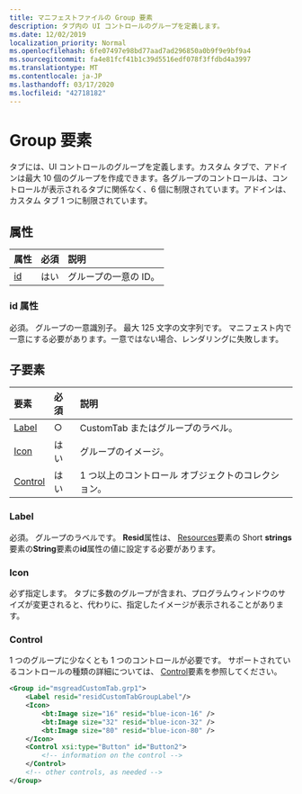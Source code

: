 ```yaml
---
title: マニフェストファイルの Group 要素
description: タブ内の UI コントロールのグループを定義します。
ms.date: 12/02/2019
localization_priority: Normal
ms.openlocfilehash: 6fe07497e98bd77aad7ad296850a0b9f9e9bf9a4
ms.sourcegitcommit: fa4e81fcf41b1c39d5516edf078f3ffdbd4a3997
ms.translationtype: MT
ms.contentlocale: ja-JP
ms.lasthandoff: 03/17/2020
ms.locfileid: "42718182"
---
```

# <a name="group-element"></a>Group 要素

タブには、UI コントロールのグループを定義します。カスタム タブで、アドインは最大 10 個のグループを作成できます。各グループのコントロールは、コントロールが表示されるタブに関係なく、6 個に制限されています。アドインは、カスタム タブ 1 つに制限されています。

## <a name="attributes"></a>属性

|  属性  |  必須  |  説明  |
|:-----|:-----|:-----|
|  [id](#id-attribute)  |  はい  | グループの一意の ID。|

### <a name="id-attribute"></a>id 属性

必須。 グループの一意識別子。 最大 125 文字の文字列です。 マニフェスト内で一意にする必要があります。一意ではない場合、レンダリングに失敗します。

## <a name="child-elements"></a>子要素
|  要素 |  必須  |  説明  |
|:-----|:-----|:-----|
|  [Label](#label)      | ○ |  CustomTab またはグループのラベル。  |
|  [Icon](icon.md)      | はい |  グループのイメージ。  |
|  [Control](#control)    | はい |  1 つ以上のコントロール オブジェクトのコレクション。  |

### <a name="label"></a>Label 

必須。 グループのラベルです。 **Resid**属性は、 [Resources](resources.md)要素の Short **strings**要素の**String**要素の**id**属性の値に設定する必要があります。

### <a name="icon"></a>Icon

必ず指定します。 タブに多数のグループが含まれ、プログラムウィンドウのサイズが変更されると、代わりに、指定したイメージが表示されることがあります。

### <a name="control"></a>Control
1 つのグループに少なくとも 1 つのコントロールが必要です。 サポートされているコントロールの種類の詳細については、 [Control](control.md)要素を参照してください。

```xml
<Group id="msgreadCustomTab.grp1">
    <Label resid="residCustomTabGroupLabel"/>
    <Icon>
        <bt:Image size="16" resid="blue-icon-16" />
        <bt:Image size="32" resid="blue-icon-32" />
        <bt:Image size="80" resid="blue-icon-80" />
    </Icon>
    <Control xsi:type="Button" id="Button2">
        <!-- information on the control -->
    </Control>
    <!-- other controls, as needed -->
</Group>
```
